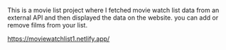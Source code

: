 This is a movie list project where I fetched movie watch list data from an external API and then displayed the data on the website. you can add or remove films from your list.                                                 
             
  https://moviewatchlist1.netlify.app/     
 
